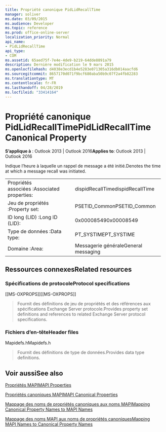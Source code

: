 ```yaml
---
title: Propriété canonique PidLidRecallTime
manager: soliver
ms.date: 03/09/2015
ms.audience: Developer
ms.topic: reference
ms.prod: office-online-server
localization_priority: Normal
api_name:
- PidLidRecallTime
api_type:
- COM
ms.assetid: 65aed75f-7e4e-4de9-b219-64dde8891a79
description: Dernière modification le 9 mars 2015
ms.openlocfilehash: d4038e3ecd1b4e5283e071305a316db014aacfd6
ms.sourcegitcommit: 8657170d071f9bcf680aba50b9c07f2a4fb82283
ms.translationtype: MT
ms.contentlocale: fr-FR
ms.lasthandoff: 04/28/2019
ms.locfileid: "33414164"
---
```

# <a name="pidlidrecalltime-canonical-property"></a><span data-ttu-id="09a3d-103">Propriété canonique PidLidRecallTime</span><span class="sxs-lookup"><span data-stu-id="09a3d-103">PidLidRecallTime Canonical Property</span></span>

  
  
<span data-ttu-id="09a3d-104">**S’applique à** : Outlook 2013 | Outlook 2016</span><span class="sxs-lookup"><span data-stu-id="09a3d-104">**Applies to**: Outlook 2013 | Outlook 2016</span></span> 
  
<span data-ttu-id="09a3d-105">Indique l’heure à laquelle un rappel de message a été initié.</span><span class="sxs-lookup"><span data-stu-id="09a3d-105">Denotes the time at which a message recall was initiated.</span></span>
  
|||
|:-----|:-----|
|<span data-ttu-id="09a3d-106">Propriétés associées :</span><span class="sxs-lookup"><span data-stu-id="09a3d-106">Associated properties:</span></span>  <br/> |<span data-ttu-id="09a3d-107">dispidRecallTime</span><span class="sxs-lookup"><span data-stu-id="09a3d-107">dispidRecallTime</span></span>  <br/> |
|<span data-ttu-id="09a3d-108">Jeu de propriétés :</span><span class="sxs-lookup"><span data-stu-id="09a3d-108">Property set:</span></span>  <br/> |<span data-ttu-id="09a3d-109">PSETID_Common</span><span class="sxs-lookup"><span data-stu-id="09a3d-109">PSETID_Common</span></span>  <br/> |
|<span data-ttu-id="09a3d-110">ID long (LID) :</span><span class="sxs-lookup"><span data-stu-id="09a3d-110">Long ID (LID):</span></span>  <br/> |<span data-ttu-id="09a3d-111">0x00008549</span><span class="sxs-lookup"><span data-stu-id="09a3d-111">0x00008549</span></span>  <br/> |
|<span data-ttu-id="09a3d-112">Type de données :</span><span class="sxs-lookup"><span data-stu-id="09a3d-112">Data type:</span></span>  <br/> |<span data-ttu-id="09a3d-113">PT_SYSTIME</span><span class="sxs-lookup"><span data-stu-id="09a3d-113">PT_SYSTIME</span></span>  <br/> |
|<span data-ttu-id="09a3d-114">Domaine :</span><span class="sxs-lookup"><span data-stu-id="09a3d-114">Area:</span></span>  <br/> |<span data-ttu-id="09a3d-115">Messagerie générale</span><span class="sxs-lookup"><span data-stu-id="09a3d-115">General messaging</span></span>  <br/> |
   
## <a name="related-resources"></a><span data-ttu-id="09a3d-116">Ressources connexes</span><span class="sxs-lookup"><span data-stu-id="09a3d-116">Related resources</span></span>

### <a name="protocol-specifications"></a><span data-ttu-id="09a3d-117">Spécifications de protocole</span><span class="sxs-lookup"><span data-stu-id="09a3d-117">Protocol specifications</span></span>

<span data-ttu-id="09a3d-118">[[MS-OXPROPS]]</span><span class="sxs-lookup"><span data-stu-id="09a3d-118">[[MS-OXPROPS]]</span></span> 
  
> <span data-ttu-id="09a3d-119">Fournit des définitions de jeu de propriétés et des références aux spécifications Exchange Server protocole.</span><span class="sxs-lookup"><span data-stu-id="09a3d-119">Provides property set definitions and references to related Exchange Server protocol specifications.</span></span>
    
### <a name="header-files"></a><span data-ttu-id="09a3d-120">Fichiers d’en-tête</span><span class="sxs-lookup"><span data-stu-id="09a3d-120">Header files</span></span>

<span data-ttu-id="09a3d-121">Mapidefs.h</span><span class="sxs-lookup"><span data-stu-id="09a3d-121">Mapidefs.h</span></span>
  
> <span data-ttu-id="09a3d-122">Fournit des définitions de type de données.</span><span class="sxs-lookup"><span data-stu-id="09a3d-122">Provides data type definitions.</span></span>
    
## <a name="see-also"></a><span data-ttu-id="09a3d-123">Voir aussi</span><span class="sxs-lookup"><span data-stu-id="09a3d-123">See also</span></span>



[<span data-ttu-id="09a3d-124">Propriétés MAPI</span><span class="sxs-lookup"><span data-stu-id="09a3d-124">MAPI Properties</span></span>](mapi-properties.md)
  
[<span data-ttu-id="09a3d-125">Propriétés canoniques MAPI</span><span class="sxs-lookup"><span data-stu-id="09a3d-125">MAPI Canonical Properties</span></span>](mapi-canonical-properties.md)
  
[<span data-ttu-id="09a3d-126">Mappage des noms de propriétés canoniques aux noms MAPI</span><span class="sxs-lookup"><span data-stu-id="09a3d-126">Mapping Canonical Property Names to MAPI Names</span></span>](mapping-canonical-property-names-to-mapi-names.md)
  
[<span data-ttu-id="09a3d-127">Mappage des noms MAPI aux noms de propriétés canoniques</span><span class="sxs-lookup"><span data-stu-id="09a3d-127">Mapping MAPI Names to Canonical Property Names</span></span>](mapping-mapi-names-to-canonical-property-names.md)


